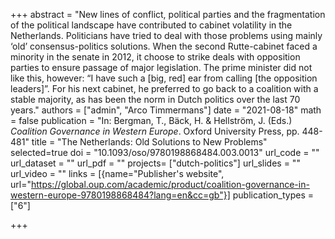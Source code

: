 +++
abstract = "New lines of conflict, political parties and the fragmentation of the political landscape have contributed to cabinet volatility in the Netherlands. Politicians have tried to deal with those problems using mainly ‘old’ consensus-politics solutions. When the second Rutte-cabinet faced a minority in the senate in 2012, it choose to strike deals with opposition parties to ensure passage of major legislation. The prime minister did not like this, however: “I have such a [big, red] ear from calling [the opposition leaders]”. For his next cabinet, he preferred to go back to a coalition with a stable majority, as has been the norm in Dutch politics over the last 70 years."
authors = ["admin", "Arco Timmermans"]
date = "2021-08-18"
math = false
publication = "In: Bergman, T., Bäck, H. & Hellström, J. (Eds.) *Coalition Governance in Western Europe*. Oxford University Press, pp. 448-481"
title = "The Netherlands: Old Solutions to New Problems"
selected=true
doi = "10.1093/oso/9780198868484.003.0013"
url_code = ""
url_dataset = ""
url_pdf = ""
projects= ["dutch-politics"]
url_slides = ""
url_video = ""
links = [{name="Publisher's website", url="https://global.oup.com/academic/product/coalition-governance-in-western-europe-9780198868484?lang=en&cc=gb"}]
publication_types = ["6"]

+++

